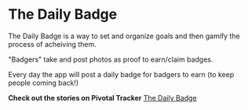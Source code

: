 # The Daily Badge

The Daily Badge is a way to set and organize goals and then gamify the process of acheiving them.
 
"Badgers" take and post photos as proof to earn/claim badges.
 
Every day the app will post a daily badge for badgers to earn (to keep people coming back!)



**Check out the stories on Pivotal Tracker**
[The Daily Badge](https://www.pivotaltracker.com/s/projects/1053290 "User Stories")